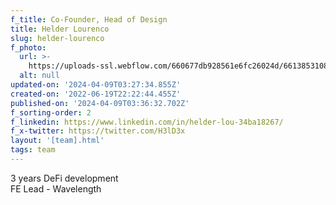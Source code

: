 ```yaml
---
f_title: Co-Founder, Head of Design
title: Helder Lourenco
slug: helder-lourenco
f_photo:
  url: >-
    https://uploads-ssl.webflow.com/660677db928561e6fc26024d/66138531084bd6465508223c_helder-v2.jpg
  alt: null
updated-on: '2024-04-09T03:27:34.855Z'
created-on: '2022-06-19T22:22:44.455Z'
published-on: '2024-04-09T03:36:32.702Z'
f_sorting-order: 2
f_linkedin: https://www.linkedin.com/in/helder-lou-34ba18267/
f_x-twitter: https://twitter.com/H3lD3x
layout: '[team].html'
tags: team
---
```


3 years DeFi development  
FE Lead - Wavelength

